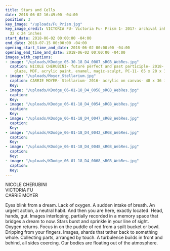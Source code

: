 ```yaml
---
title: Stars and Cells
date: 2018-06-02 16:49:00 -04:00
position: 3
key_image: "/uploads/Fu_Prism.jpg"
key_image_credit: VICTORIA FU- Victoria Fu- Prism 1- 2017- archival inkjet print-
  32 x 24 inches
start_date: 2018-06-02 00:00:00 -04:00
end_date: 2018-07-15 00:00:00 -04:00
opening_start_time_and_date: 2018-06-02 00:00:00 -04:00
opening_end_time_and_date: 2018-06-02 00:00:00 -04:00
images_with_captions:
- image: "/uploads/KDodge_05-30-18_D4_0007_sRGB_WebRes.jpg"
  caption: NICOLE CHERUBINI- future perfect and past participle- 2018- earthenware,
    glaze, MDF, acrylic paint, enamel, magic-sculpt, PC-11- 65 x 20 x 18 inches
- image: "/uploads/Moyer_Stellarium.jpg"
  caption: CARRIE MOYER- Stellarium- 2016- acrylic on canvas- 48 x 36 inches
  Key: 
- image: "/uploads/KDodge_06-01-18_D4_0058_sRGB_WebRes.jpg"
  caption: 
  Key: 
- image: "/uploads/KDodge_06-01-18_D4_0054_sRGB_WebRes.jpg"
  caption: 
  Key: 
- image: "/uploads/KDodge_06-01-18_D4_0047_sRGB_WebRes.jpg"
  caption: 
  Key: 
- image: "/uploads/KDodge_06-01-18_D4_0042_sRGB_WebRes.jpg"
  caption: 
  Key: 
- image: "/uploads/KDodge_06-01-18_D4_0048_sRGB_WebRes.jpg"
  caption: 
  Key: 
- image: "/uploads/KDodge_06-01-18_D4_0068_sRGB_WebRes.jpg"
  caption: 
  Key: 
---
```


NICOLE CHERUBINI  
VICTORIA FU  
CARRIE MOYER  


Eyes blink from a dream. Lack of oxygen. A sudden intake of breath. An urgent action, a neutral habit. And then you are here, exactly located. Head, hands, gut. Images interloping, partially recorded in a memory space that bridges a dream to now. Stars burst and sprinkle in your line of sight. Oxygen returns. Focus in on the puddle of red from a spilt bucket or bowl. Dripping from your fingers. Images, shards that tether back to something whole. Collecting parts, arranged by touch. A turbulence builds in front and behind, all sides coercing. Our bodies are floating out of the atmosphere. 